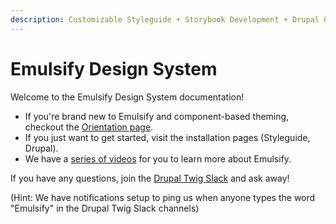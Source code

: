 ```yaml
---
description: Customizable Styleguide + Storybook Development + Drupal 8 theme
---
```


# Emulsify Design System

Welcome to the Emulsify Design System documentation!

* If you're brand new to Emulsify and component-based theming, checkout the [Orientation page](https://app.gitbook.com/@fourkitchens/s/emulsify-design-system/basics/orientation).
* If you just want to get started, visit the installation pages \(Styleguide, Drupal\).
* We have a [series of videos](https://www.youtube.com/playlist?list=PLO9S6JjNqWsGMQLDfE8Ekt0ryrGa3g4km) for you to learn more about Emulsify.

If you have any questions, join the [Drupal Twig Slack](https://drupaltwig-slack.herokuapp.com/) and ask away!

\(Hint: We have notifications setup to ping us when anyone types the word "Emulsify" in the Drupal Twig Slack channels\)


